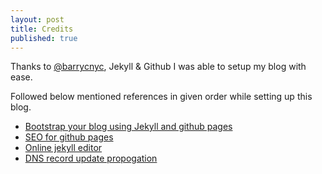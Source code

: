 ```yaml
---
layout: post
title: Credits
published: true
---
```


Thanks to [@barrycnyc](https://twitter.com/barrycnyc), Jekyll & Github I was able to setup my blog with ease. 

Followed below mentioned references in given order while setting up this blog.

- [Bootstrap your blog using Jekyll and github pages](https://www.smashingmagazine.com/2014/08/build-blog-jekyll-github-pages/)
- [SEO for github pages](https://github.com/jekyll/jekyll-seo-tag#usage)
- [Online jekyll editor](https://prose.io)
- [DNS record update propogation](https://www.whatsmydns.net)
